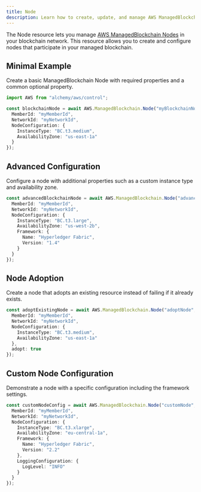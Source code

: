 ```yaml
---
title: Node
description: Learn how to create, update, and manage AWS ManagedBlockchain Nodes using Alchemy Cloud Control.
---
```



The Node resource lets you manage [AWS ManagedBlockchain Nodes](https://docs.aws.amazon.com/managedblockchain/latest/userguide/) in your blockchain network. This resource allows you to create and configure nodes that participate in your managed blockchain.

## Minimal Example

Create a basic ManagedBlockchain Node with required properties and a common optional property.

```ts
import AWS from "alchemy/aws/control";

const blockchainNode = await AWS.ManagedBlockchain.Node("myBlockchainNode", {
  MemberId: "myMemberId",
  NetworkId: "myNetworkId",
  NodeConfiguration: {
    InstanceType: "BC.t3.medium",
    AvailabilityZone: "us-east-1a"
  }
});
```

## Advanced Configuration

Configure a node with additional properties such as a custom instance type and availability zone.

```ts
const advancedBlockchainNode = await AWS.ManagedBlockchain.Node("advancedBlockchainNode", {
  MemberId: "myMemberId",
  NetworkId: "myNetworkId",
  NodeConfiguration: {
    InstanceType: "BC.t3.large",
    AvailabilityZone: "us-west-2b",
    Framework: {
      Name: "Hyperledger Fabric",
      Version: "1.4"
    }
  }
});
```

## Node Adoption

Create a node that adopts an existing resource instead of failing if it already exists.

```ts
const adoptExistingNode = await AWS.ManagedBlockchain.Node("adoptNode", {
  MemberId: "myMemberId",
  NetworkId: "myNetworkId",
  NodeConfiguration: {
    InstanceType: "BC.t3.medium",
    AvailabilityZone: "us-east-1a"
  },
  adopt: true
});
```

## Custom Node Configuration

Demonstrate a node with a specific configuration including the framework settings.

```ts
const customNodeConfig = await AWS.ManagedBlockchain.Node("customNode", {
  MemberId: "myMemberId",
  NetworkId: "myNetworkId",
  NodeConfiguration: {
    InstanceType: "BC.t3.xlarge",
    AvailabilityZone: "eu-central-1a",
    Framework: {
      Name: "Hyperledger Fabric",
      Version: "2.2"
    },
    LoggingConfiguration: {
      LogLevel: "INFO"
    }
  }
});
```
